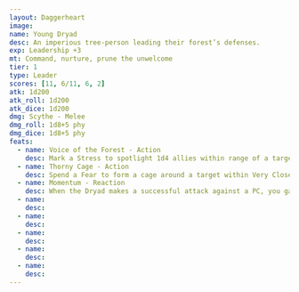 ```yaml
---
layout: Daggerheart
image:
name: Young Dryad
desc: An imperious tree-person leading their forest’s defenses.
exp: Leadership +3
mt: Command, nurture, prune the unwelcome
tier: 1
type: Leader
scores: [11, 6/11, 6, 2]
atk: 1d200
atk_roll: 1d200
atk_dice: 1d200
dmg: Scythe - Melee
dmg_roll: 1d8+5 phy
dmg_dice: 1d8+5 phy
feats:
  - name: Voice of the Forest - Action
    desc: Mark a Stress to spotlight 1d4 allies within range of a target they can attack without moving. On a success, their attacks deal half damage.
  - name: Thorny Cage - Action
    desc: Spend a Fear to form a cage around a target within Very Close range and Restrain them until they’re freed with a successful Strength Roll. When a creature makes an action roll against the cage, they must mark a Stress.
  - name: Momentum - Reaction
    desc: When the Dryad makes a successful attack against a PC, you gain a Fear.
  - name: 
    desc: 
  - name: 
    desc: 
  - name: 
    desc: 
  - name: 
    desc: 
  - name: 
    desc: 
---
```

